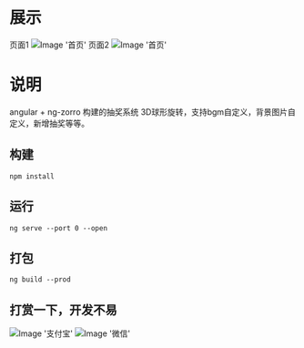 # 展示
页面1
![Image '首页'](https://github.com/zqwang1991/luckydraw/raw/master/src/assets/111.png)
页面2
![Image '首页'](https://github.com/zqwang1991/luckydraw/raw/master/src/assets/222.png)
# 说明
angular + ng-zorro 构建的抽奖系统
3D球形旋转，支持bgm自定义，背景图片自定义，新增抽奖等等。

## 构建
```
npm install
```

## 运行
```
ng serve --port 0 --open
```

## 打包
```
ng build --prod
```

## 打赏一下，开发不易
![Image '支付宝'](https://github.com/zqwang1991/luckydraw/raw/master/src/assets/zhi.jpeg)
![Image '微信'](https://github.com/zqwang1991/luckydraw/raw/master/src/assets/we.jpeg)


